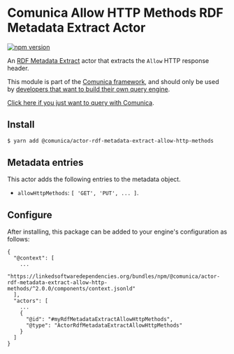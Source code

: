 # Comunica Allow HTTP Methods RDF Metadata Extract Actor

[![npm version](https://badge.fury.io/js/%40comunica%2Factor-rdf-metadata-extract-allow-http-methods.svg)](https://www.npmjs.com/package/@comunica/actor-rdf-metadata-extract-allow-http-methods)

An [RDF Metadata Extract](https://github.com/comunica/comunica/tree/master/packages/bus-rdf-metadata-extract) actor that
extracts the `Allow` HTTP response header.

This module is part of the [Comunica framework](https://github.com/comunica/comunica),
and should only be used by [developers that want to build their own query engine](https://comunica.dev/docs/modify/).

[Click here if you just want to query with Comunica](https://comunica.dev/docs/query/).

## Install

```bash
$ yarn add @comunica/actor-rdf-metadata-extract-allow-http-methods
```

## Metadata entries

This actor adds the following entries to the metadata object.

* `allowHttpMethods`: `[ 'GET', 'PUT', ... ]`.

## Configure

After installing, this package can be added to your engine's configuration as follows:
```text
{
  "@context": [
    ...
    "https://linkedsoftwaredependencies.org/bundles/npm/@comunica/actor-rdf-metadata-extract-allow-http-methods/^2.0.0/components/context.jsonld"  
  ],
  "actors": [
    ...
    {
      "@id": "#myRdfMetadataExtractAllowHttpMethods",
      "@type": "ActorRdfMetadataExtractAllowHttpMethods"
    }
  ]
}
```
